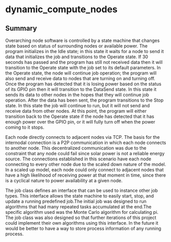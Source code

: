 # dynamic_compute_nodes
## Summary
Overarching node software is controlled by a state machine that changes state based on status of surrounding nodes or available power.  The program initializes in the Idle state; in this state it waits for a node to send it data that initializes the job and transitions to the Operate state.  If 30 seconds has passed and the program has still not received data then it will transition to the Operate state with the job set to its default parameters.  In the Operate state, the node will continue job operation; the program will also send and receive data to nodes that are turning on and turning off.  Once the program has detected that it is losing power based on the status of its GPIO pin then it will transition to the DataSend state.  In this state it sends its data to other nodes in the hopes that they will continue job operation.  After the data has been sent, the program transitions to the Stop state.  In this state the job will continue to run, but it will not send and receive data from other nodes.  At this point, the program will either transition back to the Operate state if the node has detected that it has enough power over the GPIO pin, or it will fully turn off when the power coming to it stops.

Each node directly connects to adjacent nodes via TCP.  The basis for the internodal connection is a P2P communication in which each node connects to another node.  This decentralized communication was due to the constraint that any node could fail since solar power is not a reliable energy source.  The connections established in this scenario have each node connecting to every other node due to the scaled down nature of the model.  In a scaled up model, each node could only connect to adjacent nodes that have a high likelihood of receiving power at that moment in time, since there is a cyclical nature to power availability at a given node.

The job class defines an interface that can be used to instance other job types. This interface allows the state machine to easily start, stop, and update a running predefined job.The initial job was designed to run algorithms that had many repeated tasks accumulated at the end.​The specific algorithm used was the Monte Carlo algorithm for calculating pi. The job class was also designed so that further iterations of this project could implement their own algorithms using this interface. In the future it would be better to have a way to store process information of any running process.
